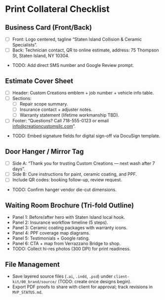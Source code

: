 # Print Collateral Checklist

## Business Card (Front/Back)
- [ ] Front: Logo centered, tagline “Staten Island Collision & Ceramic Specialists”.
- [ ] Back: Technician contact, QR to online estimate, address: 75 Thompson St, Staten Island, NY 10304.
- TODO: Add direct SMS number and Google Review prompt.

## Estimate Cover Sheet
- [ ] Header: Custom Creations emblem + job number + vehicle info table.
- [ ] Sections:
  - [ ] Repair scope summary.
  - [ ] Insurance contact + adjuster notes.
  - [ ] Warranty statement (lifetime workmanship TBD).
- [ ] Footer: “Questions? Call 718-555-0123 or email info@creationcustomsllc.com”.
- TODO: Embed signature fields for digital sign-off via DocuSign template.

## Door Hanger / Mirror Tag
- [ ] Side A: “Thank you for trusting Custom Creations — next wash after 7 days”.
- [ ] Side B: Cure instructions for paint, ceramic coating, and PPF.
- [ ] Include QR codes: booking follow-up, review request.
- TODO: Confirm hanger vendor die-cut dimensions.

## Waiting Room Brochure (Tri-fold Outline)
- Panel 1: Before/after hero with Staten Island local hook.
- Panel 2: Insurance workflow timeline (5 steps).
- Panel 3: Ceramic coating packages with warranty icons.
- Panel 4: PPF coverage map diagrams.
- Panel 5: Testimonials + Google rating.
- Panel 6: CTA + map from Verrazzano Bridge to shop.
- TODO: Collect hi-res photos (300 DPI) for print readiness.

## File Management
- Save layered source files (`.ai`, `.indd`, `.psd`) under `client-kit/00_brand/source/` (TODO: create once designs begin).
- Export PDF proofs to share with client for approval; track revisions in `MVP_STATUS.md`.
